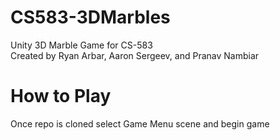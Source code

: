 # CS583-3DMarbles
Unity 3D Marble Game for CS-583 <br />
Created by Ryan Arbar, Aaron Sergeev, and Pranav Nambiar

# How to Play
Once repo is cloned select Game Menu scene and begin game
